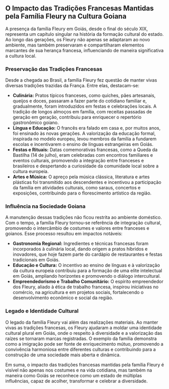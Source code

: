 ## O Impacto das Tradições Francesas Mantidas pela Família Fleury na Cultura Goiana

A presença da família Fleury em Goiás, desde o final do século XIX, representa um capítulo singular na história da formação cultural do estado. Ao longo das gerações, os Fleury não apenas se adaptaram ao novo ambiente, mas também preservaram e compartilharam elementos marcantes de sua herança francesa, influenciando de maneira significativa a cultura local.

### Preservação das Tradições Francesas

Desde a chegada ao Brasil, a família Fleury fez questão de manter vivas diversas tradições trazidas da França. Entre elas, destacam-se:

- **Culinária:** Pratos típicos franceses, como quiches, pães artesanais, queijos e doces, passaram a fazer parte do cotidiano familiar e, gradualmente, foram introduzidos em festas e celebrações locais. A tradição de longos almoços em família, com receitas passadas de geração em geração, contribuiu para enriquecer o repertório gastronômico goiano.
- **Língua e Educação:** O francês era falado em casa e, por muitos anos, foi ensinado às novas gerações. A valorização da educação formal, inspirada no modelo europeu, levou membros da família a fundarem escolas e incentivarem o ensino de línguas estrangeiras em Goiás.
- **Festas e Rituais:** Datas comemorativas francesas, como a Queda da Bastilha (14 de julho), eram celebradas com encontros familiares e eventos culturais, promovendo a integração entre franceses e brasileiros e despertando a curiosidade da comunidade local sobre a cultura europeia.
- **Artes e Música:** O apreço pela música clássica, literatura e artes plásticas foi transmitido aos descendentes e incentivou a participação da família em atividades culturais, como saraus, concertos e exposições, contribuindo para o florescimento artístico da região.

### Influência na Sociedade Goiana

A manutenção dessas tradições não ficou restrita ao ambiente doméstico. Com o tempo, a família Fleury tornou-se referência de integração cultural, promovendo o intercâmbio de costumes e valores entre franceses e goianos. Esse processo resultou em impactos notáveis:

- **Gastronomia Regional:** Ingredientes e técnicas francesas foram incorporados à culinária local, dando origem a pratos híbridos e inovadores, que hoje fazem parte do cardápio de restaurantes e festas tradicionais em Goiás.
- **Educação e Cultura:** O incentivo ao ensino de línguas e à valorização da cultura europeia contribuiu para a formação de uma elite intelectual em Goiás, ampliando horizontes e promovendo o diálogo intercultural.
- **Empreendedorismo e Trabalho Comunitário:** O espírito empreendedor dos Fleury, aliado à ética de trabalho francesa, inspirou iniciativas no comércio, na agricultura e em projetos sociais, fortalecendo o desenvolvimento econômico e social da região.

### Legado e Identidade Cultural

O legado da família Fleury vai além das realizações materiais. Ao manter vivas as tradições francesas, os Fleury ajudaram a moldar uma identidade cultural plural em Goiás, onde o respeito à diversidade e a valorização das raízes se tornaram marcas registradas. O exemplo da família demonstra como a imigração pode ser fonte de enriquecimento mútuo, promovendo a convivência harmoniosa entre diferentes culturas e contribuindo para a construção de uma sociedade mais aberta e dinâmica.

Em suma, o impacto das tradições francesas mantidas pela família Fleury é visível não apenas nos costumes e na vida cotidiana, mas também na maneira como Goiás se reconhece como um estado de múltiplas influências, capaz de acolher, transformar e celebrar a diversidade.